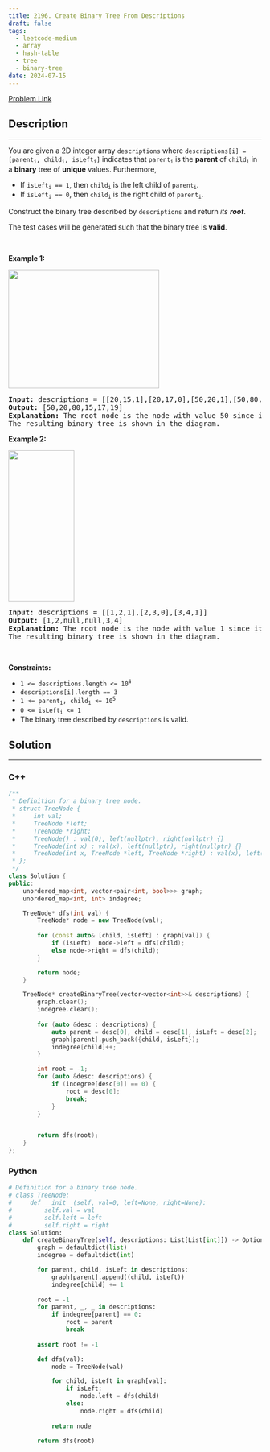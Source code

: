 ```yaml
---
title: 2196. Create Binary Tree From Descriptions
draft: false
tags: 
  - leetcode-medium
  - array
  - hash-table
  - tree
  - binary-tree
date: 2024-07-15
---
```


[Problem Link](https://leetcode.com/problems/create-binary-tree-from-descriptions/)

## Description

---
<p>You are given a 2D integer array <code>descriptions</code> where <code>descriptions[i] = [parent<sub>i</sub>, child<sub>i</sub>, isLeft<sub>i</sub>]</code> indicates that <code>parent<sub>i</sub></code> is the <strong>parent</strong> of <code>child<sub>i</sub></code> in a <strong>binary</strong> tree of <strong>unique</strong> values. Furthermore,</p>

<ul>
	<li>If <code>isLeft<sub>i</sub> == 1</code>, then <code>child<sub>i</sub></code> is the left child of <code>parent<sub>i</sub></code>.</li>
	<li>If <code>isLeft<sub>i</sub> == 0</code>, then <code>child<sub>i</sub></code> is the right child of <code>parent<sub>i</sub></code>.</li>
</ul>

<p>Construct the binary tree described by <code>descriptions</code> and return <em>its <strong>root</strong></em>.</p>

<p>The test cases will be generated such that the binary tree is <strong>valid</strong>.</p>

<p>&nbsp;</p>
<p><strong class="example">Example 1:</strong></p>
<img alt="" src="https://assets.leetcode.com/uploads/2022/02/09/example1drawio.png" style="width: 300px; height: 236px;" />
<pre>
<strong>Input:</strong> descriptions = [[20,15,1],[20,17,0],[50,20,1],[50,80,0],[80,19,1]]
<strong>Output:</strong> [50,20,80,15,17,19]
<strong>Explanation:</strong> The root node is the node with value 50 since it has no parent.
The resulting binary tree is shown in the diagram.
</pre>

<p><strong class="example">Example 2:</strong></p>
<img alt="" src="https://assets.leetcode.com/uploads/2022/02/09/example2drawio.png" style="width: 131px; height: 300px;" />
<pre>
<strong>Input:</strong> descriptions = [[1,2,1],[2,3,0],[3,4,1]]
<strong>Output:</strong> [1,2,null,null,3,4]
<strong>Explanation:</strong> The root node is the node with value 1 since it has no parent.
The resulting binary tree is shown in the diagram.
</pre>

<p>&nbsp;</p>
<p><strong>Constraints:</strong></p>

<ul>
	<li><code>1 &lt;= descriptions.length &lt;= 10<sup>4</sup></code></li>
	<li><code>descriptions[i].length == 3</code></li>
	<li><code>1 &lt;= parent<sub>i</sub>, child<sub>i</sub> &lt;= 10<sup>5</sup></code></li>
	<li><code>0 &lt;= isLeft<sub>i</sub> &lt;= 1</code></li>
	<li>The binary tree described by <code>descriptions</code> is valid.</li>
</ul>


## Solution

---
### C++
``` cpp title='create-binary-tree-from-descriptions'
/**
 * Definition for a binary tree node.
 * struct TreeNode {
 *     int val;
 *     TreeNode *left;
 *     TreeNode *right;
 *     TreeNode() : val(0), left(nullptr), right(nullptr) {}
 *     TreeNode(int x) : val(x), left(nullptr), right(nullptr) {}
 *     TreeNode(int x, TreeNode *left, TreeNode *right) : val(x), left(left), right(right) {}
 * };
 */
class Solution {
public:
    unordered_map<int, vector<pair<int, bool>>> graph;
    unordered_map<int, int> indegree;

    TreeNode* dfs(int val) {
        TreeNode* node = new TreeNode(val);
        
        for (const auto& [child, isLeft] : graph[val]) {
            if (isLeft)  node->left = dfs(child);
            else node->right = dfs(child);
        }

        return node;
    }

    TreeNode* createBinaryTree(vector<vector<int>>& descriptions) {
        graph.clear();
        indegree.clear();
        
        for (auto &desc : descriptions) {
            auto parent = desc[0], child = desc[1], isLeft = desc[2];
            graph[parent].push_back({child, isLeft});
            indegree[child]++;
        }

        int root = -1;
        for (auto &desc: descriptions) {
            if (indegree[desc[0]] == 0) {
                root = desc[0];
                break;
            }
        }


        return dfs(root);
    }
};
```
### Python
``` py title='create-binary-tree-from-descriptions'
# Definition for a binary tree node.
# class TreeNode:
#     def __init__(self, val=0, left=None, right=None):
#         self.val = val
#         self.left = left
#         self.right = right
class Solution:
    def createBinaryTree(self, descriptions: List[List[int]]) -> Optional[TreeNode]:
        graph = defaultdict(list)
        indegree = defaultdict(int)

        for parent, child, isLeft in descriptions:
            graph[parent].append((child, isLeft))
            indegree[child] += 1
        
        root = -1
        for parent, _, _ in descriptions:
            if indegree[parent] == 0:
                root = parent
                break
        
        assert root != -1

        def dfs(val):
            node = TreeNode(val)

            for child, isLeft in graph[val]:
                if isLeft:
                    node.left = dfs(child)
                else:
                    node.right = dfs(child)
            
            return node
        
        return dfs(root)
```

